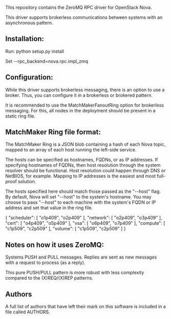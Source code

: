 This repository contains the ZeroMQ RPC driver for OpenStack Nova.

This driver supports brokerless communications between systems with an
asynchronous pattern.

Installation:
-------------

Run:
 python setup.py install

Set --rpc_backend=nova.rpc.impl_zmq

Configuration:
--------------
While this driver supports brokerless messaging, there is an option to use a
broker. Thus, you can configure it in a brokerless or brokered pattern.

It is recommended to use the MatchMakerFanoutRing option for brokerless
messaging. For this, all nodes in the deployment should be present in a static
ring file.

MatchMaker Ring file format:
----------------------------

The MatchMaker Ring is a JSON blob containing a hash of each Nova topic, mapped
to an array of each host running the left-side service.

The hosts can be specified as hostnames, FQDNs, or as IP addresses. If
specifying hostnames of FQDNs, then host resolution through the system resolver
should be functional. Host resolution could happen through DNS or NetBIOS, for
example. Mapping to IP addresses is the easiest and most full-proof solution.

The hosts specified here should match those passed as the "--host" flag. By
default, Nova will set "--host" to the system's hostname. You may choose to pass
"--host" to each machine with the system's FQDN or IP address and set that value
in the ring file.

{
 "scheduler": [ "o1p409", "o2p409" ],
 "network": [ "o2p409", "o3p409" ],
 "cert": [ "o4p409", "o5p409" ],
 "vsa": [ "o6p409", "o7p409" ],
 "compute": [ "c1p509", "c2p509" ],
 "volume": [ "c1p509", "c2p509" ]
}

Notes on how it uses ZeroMQ:
----------------------------
Systems PUSH and PULL messages. Replies are sent as new messages with a request
to process (as a reply).

This pure PUSH/PULL pattern is more robust with less complexity compared to the
(X)REQ/(X)REP patterns.

Authors
-------
A full list of authors that have left their mark on this software is
included in a file called AUTHORS.

